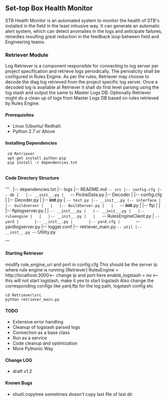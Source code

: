 ## Set-top Box Health Monitor

STB Health Monitor is an automated system to monitor the health of STB's installed in the field in the least intrusive way. It can generate an automatic alert system, which can detect anomalies in the logs and anticipate failures, remedies resulting great reduction in the feedback loop between field and Engineering teams.


### Retriever Module

Log Retriever is a component responsible for connecting to log server per project specification and retrieve logs periodically. The periodicity shall be configured in Rules Engine. As per the rules, Retriever may choose to decode the diag log retrieved from the project specific log server. Once a decoded log is available at Retriever it shall do first level parsing using the log stash and output the same to Master Logs DB. Optionally Retriever might do a clean up of logs from Master Logs DB based on rules retrieved by Rules Engine.


#### Prerequisites

* Linux (Ubuntu/ Redhat) 
* Python 2.7 or Above


#### Installing Dependencies

```
 cd Retriever
 apt-get install python-pip
 pip install -r dependencies.txt
 
```

#### Code Directory Structure

'''
.
|-- dependencies.txt
|-- logs
|-- README.md
`-- src
    |-- config.cfg
    |-- db
    |   |-- __init__.py
    |   `-- PickleData.py
    |-- Decoder
    |   |-- config.cfg
    |   |-- Decoder.py
    |   |-- __init__.py
    |   `-- test.py
    |-- __init__.py
    |-- interface
    |   |-- buildserver
    |   |   |-- BuildServer.py
    |   |   `-- __init__.py
    |   |-- ftp
    |   |   |-- ftplogserver.py
    |   |   `-- __init__.py
    |   |-- __init__.py
    |   |-- ruleengine
    |   |   |-- __init__.py
    |   |   `-- RulesEngineClient.py
    |   `-- yard
    |       |-- __init__.py
    |       |-- yard.cfg
    |       `-- yardlogserver.py
    |-- logger.conf
    |-- retriever_main.py
    `-- util
        |-- __init__.py
        `-- Utility.py

'''

#### Starting Retriever
modify rule_engine_uri and port in config.cfg
This should be the server ip where rule engine is running
[Retriever]
RulesEngine = http://localhost:3000<-- change ip and port here
enable_logstash = no <-- this will not start logstash, make it yes to start logstash
Also change the corresponding configs like yard,ftp for the log path, logstash config etc


```
cd Retriever\src
python retriever_main.py

```

#### TODO

* Extensive error handling
* Cleanup of logstash parsed logs
* Connection as a base class
* Run as a service
* Code cleanup and optimization
* More Pythonic Way

#### Change LOG

* draft v1.2

#### Known Bugs

* shutil.copytree sometimes doesn't copy last file of last dir
 
